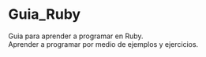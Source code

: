 # Guia_Ruby
Guia para aprender a programar en Ruby.  
Aprender a programar por medio de ejemplos y ejercicios.
